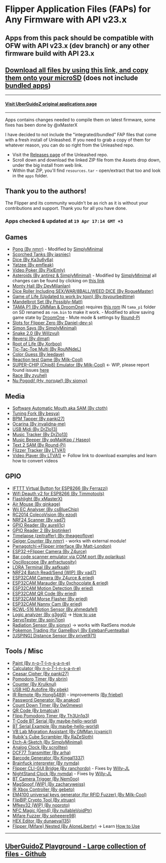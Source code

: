 # Flipper Application Files (FAPs) for Any Firmware with API v23.x
## Apps from this pack should be compatible with OFW with API v23.x (dev branch) or any other firmware build with API 23.x

## [Download all files by using this link, and copy them onto your microSD](https://download-directory.github.io/?url=https://github.com/xMasterX/all-the-plugins/tree/main/apps) (does not include [bundled apps](https://github.com/DarkFlippers/unleashed-firmware#community-apps-included))

---

#### [Visit UberGuidoZ original applications page](https://github.com/UberGuidoZ/Flipper/tree/main/Applications)


---

Apps contains changes needed to compile them on latest firmware, some fixes has been done by @xMasterX

I have decided to not include the "integrated/bundled" FAP files that come with a fresh install of Unleashed. If you need to grab a copy of them for whatever reason, you can do so right from the Unleashed repo.

* Visit the [Releases page](https://github.com/DarkFlippers/unleashed-firmware) of the Unleashed repo.
* Scroll down and download the linked ZIP file from the Assets drop down, under the big install from web link.
* Within that ZIP, you'll find `resources.tar` - open/extract that too and look in the `apps` folder.

## Thank you to the authors!

The Flipper and its community wouldn't be as rich as it is without your contributions and support. Thank you for all you have done.

### Apps checked & updated at `19 Apr 17:14 GMT +3`

## Games
- [Pong (By nmrr)](https://github.com/nmrr/flipperzero-pong) - Modified by [SimplyMinimal](https://github.com/SimplyMinimal/FlipperZero-Pong)
- [Scorched Tanks (By jasniec)](https://github.com/jasniec/flipper-scorched-tanks-game)
- [Dice (By Ka3u6y6a)](https://github.com/Ka3u6y6a/flipper-zero-dice)
- [Yatzee (By emfleak)](https://github.com/emfleak/flipperzero-yatzee)
- [Video Poker (By PixlEmly)](https://github.com/PixlEmly/flipperzero-firmware-testing/blob/420/applications/VideoPoker/poker.c)
- [Asteroids (By antirez & SimplyMinimal)](https://github.com/antirez/flipper-asteroids) - Modified by [SimplyMinimal](https://github.com/SimplyMinimal/FlipperZero-Asteroids) all changes can be found by clicking on [this link](https://github.com/SimplyMinimal/FlipperZero-Asteroids)
- [Monty Hall (By DevMilanIan)](https://github.com/RogueMaster/flipperzero-firmware-wPlugins/pull/203)
- [Dice Roller Including SEX/WAR/8BALL/WEED DICE (By RogueMaster)](https://github.com/RogueMaster/flipperzero-firmware-wPlugins/blob/420/applications/dice/dice.c)
- [Game of Life (Updated to work by tgxn) (By itsyourbedtime)](https://github.com/tgxn/flipperzero-firmware/blob/dev/applications/game_of_life/game_of_life.c)
- [Mandelbrot Set (By Possibly-Matt)](https://github.com/Possibly-Matt/flipperzero-firmware-wPlugins)
- [TAMA P1 (By GMMan & DroomOne)](https://github.com/GMMan/flipperzero-tamagotch-p1) requires [this rom](https://tinyurl.com/tamap1) IN `tama_p1` folder on SD renamed as `rom.bin` to make it work. - Modified to allow saving game state by [DroomOne](https://github.com/DroomOne/flipperzero-tamagotch-p1) - Mute mode & settings by [Round-Pi](https://github.com/Round-Pi/flipperzero-tamagotch-p1)
- [Slots for Flipper Zero (By Daniel-dev-s)](https://github.com/Daniel-dev-s/flipperzero-slots)
- [Simon Says (By SimplyMinimal)](https://github.com/SimplyMinimal/FlipperZero-SimonSays)
- [Snake 2.0 (By Willzvul)](https://github.com/Willzvul/Snake_2.0)
- [Reversi (By dimat)](https://github.com/dimat/flipperzero-reversi)
- [Root of Life (By Xorboo)](https://github.com/Xorboo/root-of-life)
- [Tic-Tac-Toe Multi (By RouNNdeL)](https://github.com/RouNNdeL/flipper-tictactoe-multi)
- [Color Guess (By leedave)](https://github.com/leedave/Leeds-Flipper-Zero-Applications)
- [Reaction test Game (By Milk-Cool)](https://github.com/Milk-Cool/fz-reaction-game)
- [SUPER-CHIP (Chip8) Emulator (By Milk-Cool)](https://github.com/Milk-Cool/fz-schip) <- WIP, please report found issues [here](https://github.com/Milk-Cool/fz-schip/issues)
- [Race (By zyuhel)](https://github.com/zyuhel/flipperzero-racegame)
- [Nu Pogodi! (Ну, погоди!) (By sionyx)](https://github.com/sionyx/flipper_nupogodi)

## Media
- [Software Automatic Mouth aka SAM (By ctoth)](https://github.com/ctoth/SAM)
- [Tuning Fork (By besya)](https://github.com/besya/flipperzero-tuning-fork)
- [BPM Tapper (By panki27)](https://github.com/panki27/bpm-tapper)
- [Ocarina (By invalidna-me)](https://github.com/invalidna-me/flipperzero-ocarina)
- [USB Midi (By DrZlo13)](https://github.com/DrZlo13/flipper-zero-usb-midi)
- [Music Tracker (By DrZlo13)](https://github.com/DrZlo13/flipper-zero-music-tracker)
- [Music Beeper (By qqMajiKpp / Haseo)](https://github.com/qqmajikpp/)
- [Text 2 SAM (By Round-Pi)](https://github.com/Round-Pi/flipperzero-text2sam)
- [Flizzer Tracker (By LTVA1)](https://github.com/LTVA1/flizzer_tracker)
- [Video Player (By LTVA1)](https://github.com/LTVA1/flipper-zero-video-player) <- Follow link to download examples and learn how to convert videos

## GPIO
- [IFTTT Virtual Button for ESP8266 (By Ferrazzi)](https://github.com/Ferrazzi/FlipperZero_IFTTT_Virtual_Button)
- [Wifi Deauth v2 for ESP8266 (By Timmotools)](https://github.com/Timmotools/flipperzero_esp8266_deautherv2)
- [Flashlight (By xMasterX)](https://github.com/xMasterX/flipper-flashlight)
- [Air Mouse (By ginkage)](https://github.com/ginkage/FlippAirMouse/)
- [Wii EC Analyser (By csBlueChip)](https://github.com/csBlueChip/FlipperZero_WiiEC)
- [RC2014 ColecoVision (By ezod)](https://github.com/ezod/flipperzero-rc2014-coleco)
- [NRF24 Scanner (By vad7)](https://github.com/vad7/nrf24scan)
- [GPIO Reader (By aureli1c)](https://github.com/aureli1c/flipperzero_GPIO_read)
- [GPIO Reader 2 (By biotinker)](https://github.com/biotinker/flipperzero-gpioreader)
- [Timelapse (zeitraffer) (By theageoflove)](https://github.com/theageoflove/flipperzero-zeitraffer)
- [Geiger Counter (By nmrr)](https://github.com/nmrr/flipperzero-geigercounter) - works with external module!
- [Pwnagotchi->Flipper interface (By Matt-London)](https://github.com/Matt-London/pwnagotchi-flipper)
- [ESP32->Flipper Camera (By Z4urce)](https://github.com/Z4urce/flipperzero-camera)
- [Bar code scanner emulator via COM port (By polarikus)](https://github.com/polarikus/flipper-zero_bc_scanner_emulator)
- [Oscilloscope (By anfractuosity)](https://github.com/anfractuosity/flipperscope)
- [LORA Terminal (By aafksab)](https://github.com/aafksab/LORA-Term)
- [NRF24 Batch Read/Send (WIP) (By vad7)](https://github.com/vad7/nRF24-Batch)
- [ESP32CAM Camera (By Z4urce & eried)](https://github.com/eried/flipperzero-mayhem)
- [ESP32CAM Marauder (By 0xchocolate & eried)](https://github.com/eried/flipperzero-mayhem)
- [ESP32CAM Motion Detection (By eried)](https://github.com/eried/flipperzero-mayhem)
- [ESP32CAM QR Code (By eried)](https://github.com/eried/flipperzero-mayhem)
- [ESP32CAM Morse Flasher (By eried)](https://github.com/eried/flipperzero-mayhem)
- [ESP32CAM Nanny Cam (By eried)](https://github.com/eried/flipperzero-mayhem)
- [RCWL-516 Motion Sensor (By ahmedafe1)](https://github.com/ahmedafe1/rcwl_0516-Flipperzero)
- [Logic analyzer (By g3gg0)](https://github.com/g3gg0/flipper-logic_analyzer) -> [How to use](https://github.com/g3gg0/flipper-logic_analyzer#readme)
- [ServoTester (By spin7ion)](https://github.com/spin7ion/flipper-servotester)
- [Radiation Sensor (By sionyx)](https://github.com/sionyx/flipper_radsens) -> works with RadSens module
- [Pokemon Trading (for GameBoy) (By EstebanFuentealba)](https://github.com/EstebanFuentealba/Flipper-Zero-Game-Boy-Trading-Pokemons)
- [[USPING] Distance Sensor (By privet971)](https://github.com/privet971/FlipperZeroApps/tree/main/usping)

## Tools / Misc
- [Paint (By n-o-T-I-n-s-a-n-e)](https://github.com/n-o-T-I-n-s-a-n-e)
- [Calculator (By n-o-T-I-n-s-a-n-e)](https://github.com/n-o-T-I-n-s-a-n-e)
- [Ceasar Cipher (By panki27)](https://github.com/panki27/caesar-cipher)
- [Pomodoro Timer (By sbrin)](https://github.com/sbrin/flipperzero_pomodoro)
- [Counter (By Krulknul)](https://github.com/Krulknul/dolphin-counter)
- [USB HID Autofire (By pbek)](https://github.com/pbek/usb_hid_autofire)
- [IR Remote (By Hong5489)](https://github.com/Hong5489/ir_remote) - improvements [(By friebel)](https://github.com/RogueMaster/flipperzero-firmware-wPlugins/pull/535)
- [Password Generator (By anakod)](https://github.com/anakod/flipper_passgen)
- [Count Down Timer (By 0w0mewo)](https://github.com/0w0mewo/fpz_cntdown_timer)
- [QR Code (By bmatcuk)](https://github.com/bmatcuk/flipperzero-qrcode)
- [Flipp Pomodoro Timer (By Th3Un1q3)](https://github.com/Th3Un1q3/flipp_pomodoro)
- [T-Code BT Serial (By maybe-hello-world)](https://github.com/maybe-hello-world/flipper-bp)
- [BT Serial Example (By maybe-hello-world)](https://github.com/maybe-hello-world/fbs)
- [VB Lab Migration Assistant (By GMMan (cyanic))](https://github.com/GMMan/flipperzero-vb-migrate)
- [Rubik's Cube Scrambler (By RaZeSloth)](https://github.com/RaZeSloth/flipperzero-rubiks-cube-scrambler)
- [Etch-A-Sketch (By SimplyMinimal)](https://github.com/SimplyMinimal/FlipperZero-Etch-A-Sketch)
- [Analog Clock (By scrolltex)](https://github.com/scrolltex/flipper_analog_clock)
- [DCF77 Transmitter (By arha)](https://github.com/arha/flipper-dcf77)
- [Barcode Generator (By Kingal1337)](https://github.com/Kingal1337/flipper-barcode-generator)
- [Brainfuck interpreter (By nymda)](https://github.com/nymda/FlipperZeroBrainfuck)
- [Flipper CLI-GUI Bridge (By ranchordo)](https://github.com/ranchordo/flipperzero-cli-bridge) - Fixes by [Willy-JL](https://github.com/Willy-JL)
- [NightStand Clock (By nymda)](https://github.com/nymda/FlipperNightStand) - Fixes by [Willy-JL](https://github.com/Willy-JL)
- [BT Camera Trigger (By Nem0oo)](https://github.com/Nem0oo/flipper-zero-bluetooth-trigger)
- [MagSpoof (WIP) (By zacharyweiss)](https://github.com/zacharyweiss/magspoof_flipper)
- [IR Xbox Controller (By gebeto)](https://github.com/gebeto/flipper-xbox-controller)
- [EM4100 universal keys generator (for RFID Fuzzer) (By Milk-Cool)](https://github.com/Milk-Cool/fz-em4100-generator)
- [FlipBIP Crypto Tool (By xtruan)](https://github.com/xtruan/FlipBIP)
- [Mfkey32 (WIP) (By noproto)](https://github.com/noproto/FlipperMfkey)
- [NFC Magic (Gen4) (By nullableVoidPtr)](https://github.com/nullableVoidPtr/flipperzero-firmware/tree/gtu-magic)
- [Mifare Fuzzer (By spheeere98)](https://github.com/spheeere98/mifare_fuzzer)
- [HEX Editor (By dunaevai135)](https://github.com/dunaevai135/flipper-zero-hex_editor)
- [Flipper (Mifare) Nested (By AloneLiberty)](https://github.com/AloneLiberty/FlipperNested) -> Learn [How to Use](https://github.com/AloneLiberty/FlipperNested#how-to-use-it)

--- 

## [UberGuidoZ Playground - Large collection of files - Github](https://github.com/UberGuidoZ/Flipper)
